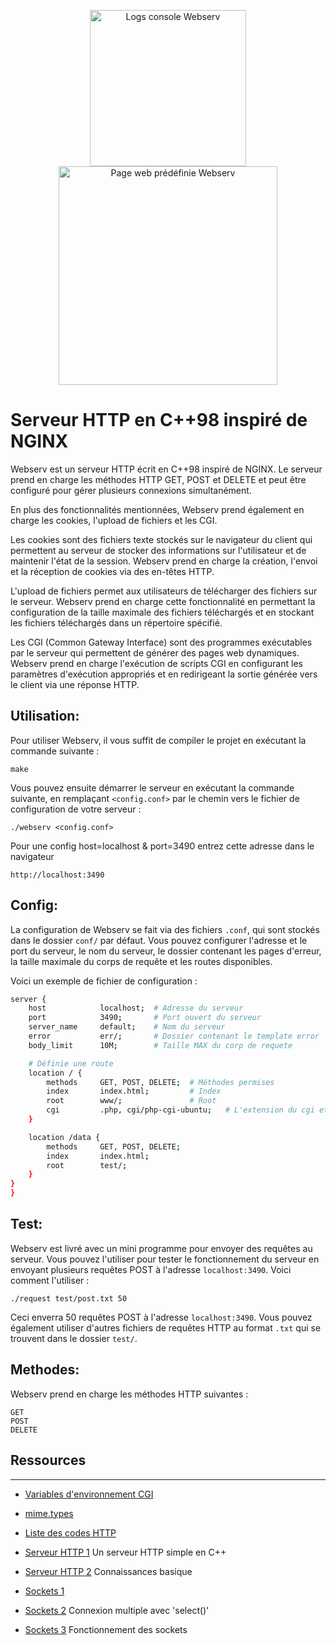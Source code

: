 <p align="center" display="flex" >
  <img height="250" src="https://github.com/gborneGit/gborneGit/blob/main/webserv_logs.png" alt="Logs console Webserv"/>
  <img height="350" src="https://github.com/gborneGit/gborneGit/blob/main/webserv_new_home.png" alt="Page web prédéfinie Webserv"/>
</p>

# Serveur HTTP en C++98 inspiré de NGINX

Webserv est un serveur HTTP écrit en C++98 inspiré de NGINX. Le serveur prend en charge les méthodes HTTP GET, POST et DELETE et peut être configuré pour gérer plusieurs connexions simultanément.

En plus des fonctionnalités mentionnées, Webserv prend également en charge les cookies, l'upload de fichiers et les CGI.

Les cookies sont des fichiers texte stockés sur le navigateur du client qui permettent au serveur de stocker des informations sur l'utilisateur et de maintenir l'état de la session. Webserv prend en charge la création, l'envoi et la réception de cookies via des en-têtes HTTP.

L'upload de fichiers permet aux utilisateurs de télécharger des fichiers sur le serveur. Webserv prend en charge cette fonctionnalité en permettant la configuration de la taille maximale des fichiers téléchargés et en stockant les fichiers téléchargés dans un répertoire spécifié.

Les CGI (Common Gateway Interface) sont des programmes exécutables par le serveur qui permettent de générer des pages web dynamiques. Webserv prend en charge l'exécution de scripts CGI en configurant les paramètres d'exécution appropriés et en redirigeant la sortie générée vers le client via une réponse HTTP.

## Utilisation:

Pour utiliser Webserv, il vous suffit de compiler le projet en exécutant la commande suivante :
```
make
```
Vous pouvez ensuite démarrer le serveur en exécutant la commande suivante, en remplaçant `<config.conf>` par le chemin vers le fichier de configuration de votre serveur :
```
./webserv <config.conf>
```

Pour une config host=localhost & port=3490 entrez cette adresse dans le navigateur
```
http://localhost:3490
```

## Config:

La configuration de Webserv se fait via des fichiers `.conf`, qui sont stockés dans le dossier `conf/` par défaut. Vous pouvez configurer l'adresse et le port du serveur, le nom du serveur, le dossier contenant les pages d'erreur, la taille maximale du corps de requête et les routes disponibles.

Voici un exemple de fichier de configuration :

```bash
server {
	host			localhost;	# Adresse du serveur
	port			3490;		# Port ouvert du serveur
	server_name		default;	# Nom du serveur
	error			err/;		# Dossier contenant le template error
	body_limit		10M;		# Taille MAX du corp de requete

	# Définie une route
	location / {
		methods 	GET, POST, DELETE;	# Méthodes permises
		index		index.html;			# Index
		root		www/;				# Root
		cgi			.php, cgi/php-cgi-ubuntu;	# L'extension du cgi et son chemin
	}

	location /data {
		methods 	GET, POST, DELETE;
		index		index.html;
		root		test/;
	}
}
}
```

## Test:

Webserv est livré avec un mini programme pour envoyer des requêtes au serveur. Vous pouvez l'utiliser pour tester le fonctionnement du serveur en envoyant plusieurs requêtes POST à l'adresse `localhost:3490`. Voici comment l'utiliser :
```
./request test/post.txt 50
```
Ceci enverra 50 requêtes POST à l'adresse `localhost:3490`. Vous pouvez également utiliser d'autres fichiers de requêtes HTTP au format `.txt` qui se trouvent dans le dossier `test/`.

## Methodes:

Webserv prend en charge les méthodes HTTP suivantes :
```
GET
POST
DELETE
```

## Ressources
***
* [Variables d'environnement CGI](https://fr.wikipedia.org/wiki/Variables_d%27environnement_CGI)
* [mime.types](https://github.com/nginx/nginx/blob/master/conf/mime.types)
* [Liste des codes HTTP](https://fr.wikipedia.org/wiki/Liste_des_codes_HTTP)

* [Serveur HTTP 1](https://ncona.com/2019/04/building-a-simple-server-with-cpp/) Un serveur HTTP simple en C++
* [Serveur HTTP 2](https://github.com/Dungyichao/http_server/blob/master/README.md#1-basic-knowledge-) Connaissances basique

* [Sockets 1](http://vidalc.chez.com/lf/socket.html)
* [Sockets 2](https://www.binarytides.com/multiple-socket-connections-fdset-select-linux/) Connexion multiple avec 'select()'
* [Sockets 3](https://www.ibm.com/docs/en/i/7.3?topic=programming-how-sockets-work) Fonctionnement des sockets
